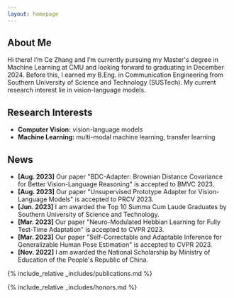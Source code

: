 ```yaml
---
layout: homepage
---
```


## About Me

Hi there! I’m Ce Zhang and I’m currently pursuing my Master's degree in Machine Learning at CMU and looking forward to graduating in December 2024. Before this, I earned my B.Eng. in Communication Engineering from Southern University of Science and Technology (SUSTech). My current research interest lie in vision-language models.

## Research Interests

- **Computer Vision:** vision-language models
- **Machine Learning:** multi-modal machine learning, transfer learning

## News

- **[Aug. 2023]** Our paper "BDC-Adapter: Brownian Distance Covariance for Better Vision-Language Reasoning" is accepted to BMVC 2023.
- **[Aug. 2023]** Our paper "Unsupervised Prototype Adapter for Vision-Language Models" is accepted to PRCV 2023.
- **[Jun. 2023]** I am awarded the Top 10 Summa Cum Laude Graduates by Southern University of Science and Technology. 
- **[Mar. 2023]** Our paper "Neuro-Modulated Hebbian Learning for Fully Test-Time Adaptation" is accepted to CVPR 2023.
- **[Mar. 2023]** Our paper "Self-Correctable and Adaptable Inference for Generalizable Human Pose Estimation" is accepted to CVPR 2023.
- **[Nov. 2022]** I am awarded the National Scholarship by Ministry of Education of the People's Republic of China. 

{% include_relative _includes/publications.md %}

{% include_relative _includes/honors.md %}
